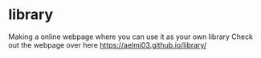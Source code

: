 # library
Making a online webpage where you can use it as your own library 
Check out the webpage over here https://aelmi03.github.io/library/ 

